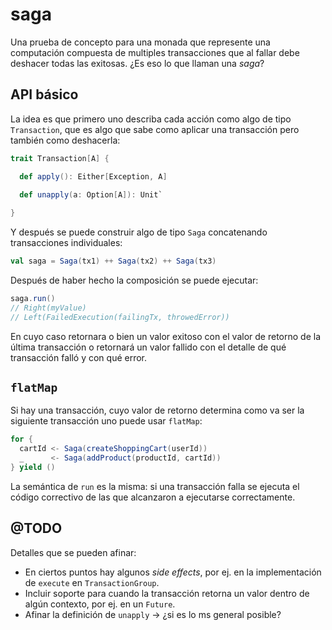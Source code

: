 # saga

Una prueba de concepto para una monada que represente una computación compuesta de multiples transacciones que al fallar debe deshacer todas las exitosas. ¿Es eso lo que llaman una _saga_?

## API básico

La idea es que primero uno describa cada acción como algo de tipo `Transaction`, que es algo que sabe como aplicar una transacción pero también como deshacerla:

```scala
trait Transaction[A] {

  def apply(): Either[Exception, A]

  def unapply(a: Option[A]): Unit`
  
}
```

Y después se puede construir algo de tipo `Saga` concatenando transacciones individuales:

```scala
val saga = Saga(tx1) ++ Saga(tx2) ++ Saga(tx3)
```

Después de haber hecho la composición se puede ejecutar:

```scala
saga.run()
// Right(myValue)
// Left(FailedExecution(failingTx, throwedError))
```
En cuyo caso retornara o bien un valor exitoso con el valor de retorno de la última transacción o retornará un valor fallido con el detalle de qué transacción falló y con qué error.

## `flatMap`

Si hay una transacción, cuyo valor de retorno determina como va ser la siguiente transacción uno puede usar `flatMap`:

```scala
for {
  cartId <- Saga(createShoppingCart(userId))
  _      <- Saga(addProduct(productId, cartId))
} yield ()
```

La semántica de `run` es la misma: si una transacción falla se ejecuta el código correctivo de las que alcanzaron a ejecutarse correctamente.

## @TODO

Detalles que se pueden afinar:

* En ciertos puntos hay algunos _side effects_, por ej. en la implementación de `execute` en `TransactionGroup`.
* Incluir soporte para cuando la transacción retorna un valor dentro de algún contexto, por ej. en un `Future`.
* Afinar la definición de `unapply` -> ¿si es lo ms general posible?
